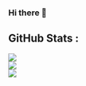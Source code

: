 ### Hi there 👋

<!--
**alvi-codes/alvi-codes** is a ✨ _special_ ✨ repository because its `README.md` (this file) appears on your GitHub profile.

Here are some ideas to get you started:

- 🔭 I’m currently working on ...
- 🌱 I’m currently learning ...
- 👯 I’m looking to collaborate on ...
- 🤔 I’m looking for help with ...
- 💬 Ask me about ...
- 📫 How to reach me: ...
- 😄 Pronouns: ...
- ⚡ Fun fact: ...
-->



## GitHub Stats :
![](https://github-readme-stats.vercel.app/api?username=alvi-codes&theme=gotham&hide_border=false&include_all_commits=false&count_private=true&disable_animations=false)<br/>
![](https://github-readme-streak-stats.herokuapp.com/?user=alvi-codes&theme=gotham&hide_border=false)<br/>
![](https://github-readme-stats.vercel.app/api/top-langs/?username=alvi-codes&theme=gotham&hide_border=false&include_all_commits=true&count_private=true&layout=compact)

